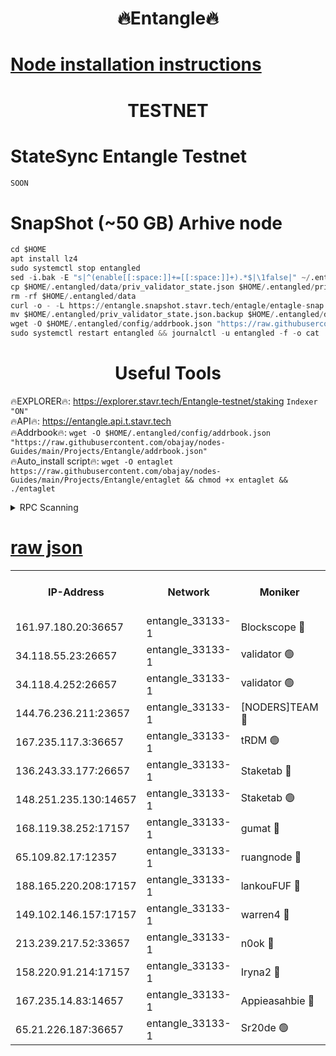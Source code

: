 <h1 align="center"> 🔥Entangle🔥</h1>

[Node installation instructions](https://github.com/obajay/nodes-Guides/tree/main/Projects/Entangle)
=

<h1 align="center"> TESTNET</h1>

# StateSync Entangle Testnet
```python
SOON
```
# SnapShot (~50 GB) Arhive node
```python
cd $HOME
apt install lz4
sudo systemctl stop entangled
sed -i.bak -E "s|^(enable[[:space:]]+=[[:space:]]+).*$|\1false|" ~/.entangled/config/config.toml
cp $HOME/.entangled/data/priv_validator_state.json $HOME/.entangled/priv_validator_state.json.backup
rm -rf $HOME/.entangled/data
curl -o - -L https://entangle.snapshot.stavr.tech/entagle/entagle-snap.tar.lz4 | lz4 -c -d - | tar -x -C $HOME/.entangled --strip-components 2
mv $HOME/.entangled/priv_validator_state.json.backup $HOME/.entangled/data/priv_validator_state.json
wget -O $HOME/.entangled/config/addrbook.json "https://raw.githubusercontent.com/obajay/nodes-Guides/main/Projects/Entangle/addrbook.json"
sudo systemctl restart entangled && journalctl -u entangled -f -o cat
```
 <h1 align="center"> Useful Tools</h1>
 
🔥EXPLORER🔥: https://explorer.stavr.tech/Entangle-testnet/staking        `Indexer "ON"` \
🔥API🔥:      https://entangle.api.t.stavr.tech \
🔥Addrbook🔥: ```wget -O $HOME/.entangled/config/addrbook.json "https://raw.githubusercontent.com/obajay/nodes-Guides/main/Projects/Entangle/addrbook.json"``` \
🔥Auto_install script🔥:  `wget -O entaglet https://raw.githubusercontent.com/obajay/nodes-Guides/main/Projects/Entangle/entaglet && chmod +x entaglet && ./entaglet`


<details>
<summary>RPC Scanning</summary>

<h2 align="center"> We scan nodes in real time every 4 hours. And we provide the final result of RPC endpoints.
We cannot influence the operation of these nodes in any way. </h2>


```python
If Voting Power is higher than 0 --> then the Node is a validator of the network and may be subject to attack and be a potential threat to the chain.
```
```python
We marked such validators with a red symbol
```

</details>

[raw json](https://rpc-check.entangt.stavr.tech/entangt/rpc-entangt-result.json)
=


<table><tr><th>IP-Address</th><th>Network</th><th>Moniker</th><th>Latest Block Height</th><th>Earliest Block Height</th><th>Catching Up</th><th>Tx Index</th><th>Voting Power</th><th>Scan Time</th></tr><tr><td>161.97.180.20:36657</td><td>entangle_33133-1</td><td>Blockscope 🔴</td><td>2098695</td><td>1</td><td>False</td><td>off</td><td>281972634273058</td><td>2024-02-09T07:17:38.718182802UTC</td></tr><tr><td>34.118.55.23:26657</td><td>entangle_33133-1</td><td>validator 🟢</td><td>2098695</td><td>1</td><td>False</td><td>on</td><td>0</td><td>2024-02-09T07:17:39.474081797UTC</td></tr><tr><td>34.118.4.252:26657</td><td>entangle_33133-1</td><td>validator 🟢</td><td>2098695</td><td>1</td><td>False</td><td>on</td><td>0</td><td>2024-02-09T07:17:39.795350268UTC</td></tr><tr><td>144.76.236.211:23657</td><td>entangle_33133-1</td><td>[NODERS]TEAM 🔴</td><td>2098698</td><td>1</td><td>False</td><td>off</td><td>27053853488478805</td><td>2024-02-09T07:17:51.290392362UTC</td></tr><tr><td>167.235.117.3:36657</td><td>entangle_33133-1</td><td>tRDM 🟢</td><td>2098702</td><td>1</td><td>False</td><td>on</td><td>0</td><td>2024-02-09T07:18:03.179882741UTC</td></tr><tr><td>136.243.33.177:26657</td><td>entangle_33133-1</td><td>Staketab 🔴</td><td>2098698</td><td>660001</td><td>False</td><td>on</td><td>130422048785292</td><td>2024-02-09T07:17:51.569158947UTC</td></tr><tr><td>148.251.235.130:14657</td><td>entangle_33133-1</td><td>Staketab 🟢</td><td>2098695</td><td>660801</td><td>False</td><td>on</td><td>0</td><td>2024-02-09T07:17:37.985360961UTC</td></tr><tr><td>168.119.38.252:17157</td><td>entangle_33133-1</td><td>gumat 🔴</td><td>2098697</td><td>962001</td><td>False</td><td>on</td><td>324639649191862</td><td>2024-02-09T07:17:42.180716557UTC</td></tr><tr><td>65.109.82.17:12357</td><td>entangle_33133-1</td><td>ruangnode 🔴</td><td>2098695</td><td>1312001</td><td>False</td><td>off</td><td>477483041842578</td><td>2024-02-09T07:17:39.106958627UTC</td></tr><tr><td>188.165.220.208:17157</td><td>entangle_33133-1</td><td>lankouFUF 🔴</td><td>2098697</td><td>1910001</td><td>False</td><td>off</td><td>304983986026731</td><td>2024-02-09T07:17:42.489104257UTC</td></tr><tr><td>149.102.146.157:17157</td><td>entangle_33133-1</td><td>warren4 🔴</td><td>2098698</td><td>1958001</td><td>False</td><td>on</td><td>479286486022340</td><td>2024-02-09T07:17:51.036230018UTC</td></tr><tr><td>213.239.217.52:33657</td><td>entangle_33133-1</td><td>n0ok 🔴</td><td>2098699</td><td>1998699</td><td>False</td><td>off</td><td>46579032731952679</td><td>2024-02-09T07:17:55.886487377UTC</td></tr><tr><td>158.220.91.214:17157</td><td>entangle_33133-1</td><td>Iryna2 🔴</td><td>2098699</td><td>2042001</td><td>False</td><td>on</td><td>312789417596501</td><td>2024-02-09T07:17:58.363053385UTC</td></tr><tr><td>167.235.14.83:14657</td><td>entangle_33133-1</td><td>Appieasahbie 🔴</td><td>2098701</td><td>2042001</td><td>False</td><td>on</td><td>43245397797847322</td><td>2024-02-09T07:18:02.747073633UTC</td></tr><tr><td>65.21.226.187:36657</td><td>entangle_33133-1</td><td>Sr20de 🟢</td><td>2098695</td><td>2049001</td><td>False</td><td>off</td><td>0</td><td>2024-02-09T07:17:38.409091250UTC</td></tr></table>
